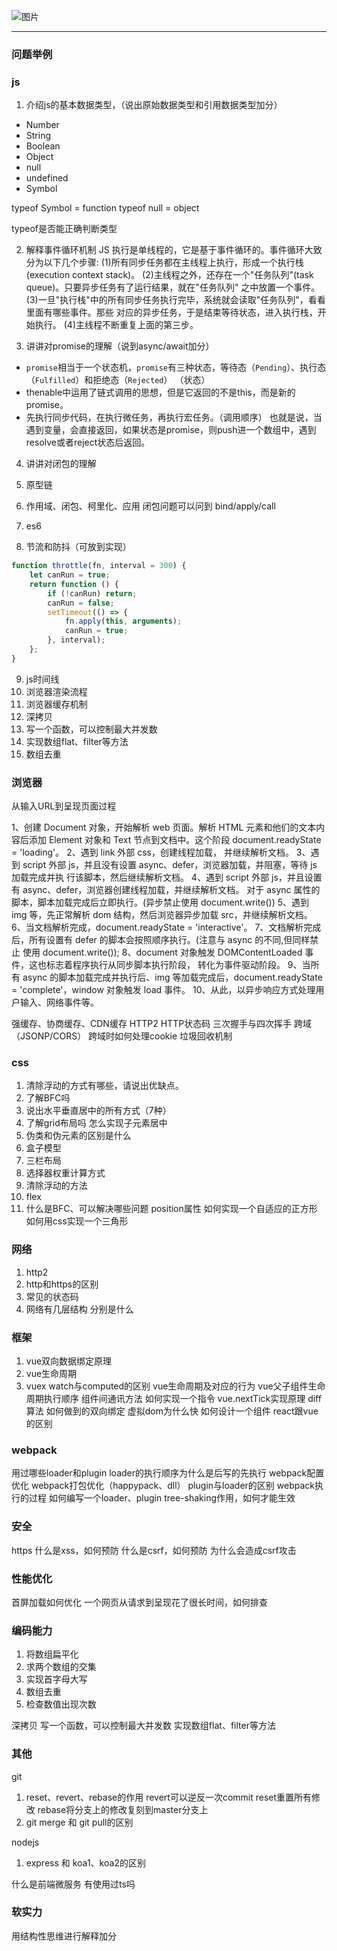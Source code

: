
![图片](https://agroup-bos.cdn.bcebos.com3824ddeff5f2b971b3831ba321cb960f79ce5990)

************************
### 问题举例

### js
1. 介绍js的基本数据类型，（说出原始数据类型和引用数据类型加分）
- Number
- String
- Boolean
- Object
- null
- undefined
- Symbol

typeof Symbol = function
typeof null = object

typeof是否能正确判断类型

2. 解释事件循环机制
JS 执行是单线程的，它是基于事件循环的。事件循环大致分为以下几个步骤:
(1)所有同步任务都在主线程上执行，形成一个执行栈(execution context stack)。
(2)主线程之外，还存在一个"任务队列"(task queue)。只要异步任务有了运行结果，就在"任务队列" 之中放置一个事件。
(3)一旦"执行栈"中的所有同步任务执行完毕，系统就会读取"任务队列"，看看里面有哪些事件。那些 对应的异步任务，于是结束等待状态，进入执行栈，开始执行。
(4)主线程不断重复上面的第三步。

3. 讲讲对promise的理解（说到async/await加分）
- `promise`相当于一个状态机，`promise`有三种状态，等待态（`Pending`）、执行态（`Fulfilled`）和拒绝态（`Rejected`）
（状态）
- thenable中运用了链式调用的思想，但是它返回的不是this，而是新的promise。
- 先执行同步代码，在执行微任务，再执行宏任务。（调用顺序）
也就是说，当遇到变量，会直接返回，如果状态是promise，则push进一个数组中，遇到resolve或者reject状态后返回。

4. 讲讲对闭包的理解
5. 原型链
6. 作用域、闭包、柯里化、应用
闭包问题可以问到 bind/apply/call

7. es6
8. 节流和防抖（可放到实现）

``` js
function throttle(fn, interval = 300) {
    let canRun = true;
    return function () {
        if (!canRun) return;
        canRun = false;
        setTimeout(() => {
            fn.apply(this, arguments);
            canRun = true;
        }, interval);
    };
}

```
9. js时间线
10. 浏览器渲染流程
11. 浏览器缓存机制
12. 深拷贝
13. 写一个函数，可以控制最大并发数
14. 实现数组flat、filter等方法
15. 数组去重

### 浏览器
从输入URL到呈现页面过程

1、创建 Document 对象，开始解析 web 页面。解析 HTML 元素和他们的文本内容后添加 Element
对象和 Text 节点到文档中。这个阶段 document.readyState = 'loading'。
2、遇到 link 外部 css，创建线程加载， 并继续解析文档。
3、遇到 script 外部 js，并且没有设置 async、defer，浏览器加载，并阻塞，等待 js 加载完成并执 行该脚本，然后继续解析文档。
4、遇到 script 外部 js，并且设置有 async、defer，浏览器创建线程加载，并继续解析文档。 对于 async 属性的脚本，脚本加载完成后立即执行。(异步禁止使用 document.write())
5、遇到 img 等，先正常解析 dom 结构，然后浏览器异步加载 src，并继续解析文档。 6、当文档解析完成，document.readyState = 'interactive'。
7、文档解析完成后，所有设置有 defer 的脚本会按照顺序执行。(注意与 async 的不同,但同样禁止 使用 document.write());
8、document 对象触发 DOMContentLoaded 事件，这也标志着程序执行从同步脚本执行阶段， 转化为事件驱动阶段。
9、当所有 async 的脚本加载完成并执行后、img 等加载完成后，document.readyState = 'complete'，window 对象触发 load 事件。 10、从此，以异步响应方式处理用户输入、网络事件等。

强缓存、协商缓存、CDN缓存
HTTP2
HTTP状态码
三次握手与四次挥手
跨域（JSONP/CORS）
跨域时如何处理cookie
垃圾回收机制

### css
1. 清除浮动的方式有哪些，请说出优缺点。
2. 了解BFC吗
3. 说出水平垂直居中的所有方式（7种）
4. 了解grid布局吗 怎么实现子元素居中
5. 伪类和伪元素的区别是什么
6. 盒子模型
7. 三栏布局
8. 选择器权重计算方式
9. 清除浮动的方法
10. flex
11. 什么是BFC、可以解决哪些问题
position属性
如何实现一个自适应的正方形
如何用css实现一个三角形

### 网络
1. http2
2. http和https的区别
3. 常见的状态码
4. 网络有几层结构 分别是什么

### 框架
1. vue双向数据绑定原理
2. vue生命周期
3. vuex
watch与computed的区别
vue生命周期及对应的行为
vue父子组件生命周期执行顺序
组件间通讯方法
如何实现一个指令
vue.nextTick实现原理
diff算法
如何做到的双向绑定
虚拟dom为什么快
如何设计一个组件
react跟vue的区别

### webpack
用过哪些loader和plugin
loader的执行顺序为什么是后写的先执行
webpack配置优化
webpack打包优化（happypack、dll）
plugin与loader的区别
webpack执行的过程
如何编写一个loader、plugin
tree-shaking作用，如何才能生效

### 安全
https
什么是xss，如何预防
什么是csrf，如何预防
为什么会造成csrf攻击

### 性能优化
首屏加载如何优化
一个网页从请求到呈现花了很长时间，如何排查

### 编码能力
1. 将数组扁平化
2. 求两个数组的交集
3. 实现首字母大写
4. 数组去重
5. 检查数值出现次数

深拷贝
写一个函数，可以控制最大并发数
实现数组flat、filter等方法

### 其他
git
1. reset、revert、rebase的作用
revert可以逆反一次commit
reset重置所有修改
rebase将分支上的修改复刻到master分支上
2. git merge 和 git pull的区别

nodejs
1. express 和 koa1、koa2的区别

什么是前端微服务
有使用过ts吗
### 软实力
用结构性思维进行解释加分